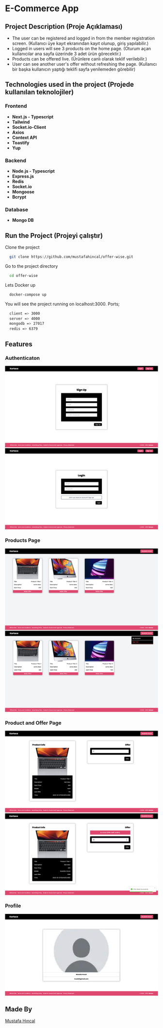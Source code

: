 # E-Commerce App

## **Project Description (Proje Açıklaması)**

- The user can be registered and logged in from the member registration screen. (Kullanıcı üye kayıt ekranından kayıt olunup, giriş yapılabilir.)
- Logged in users will see 3 products on the home page. (Oturum açan kullanıcılar ana sayfa üzerinde 3 adet ürün görecektir.)
- Products can be offered live. (Ürünlere canlı olarak teklif verilebilir.)
- User can see another user's offer without refreshing the page. (Kullanıcı bir başka kullanıcın yaptığı teklifi sayfa yenilemeden görebilir)

## **Technologies used in the project (Projede kullanılan teknolojiler)**

### **Frontend**

- **Next.js - Typescript**
- **Tailwind**
- **Socket.io-Client**
- **Axios**
- **Context API**
- **Toastify**
- **Yup**

### **Backend**

- **Node.js - Typescript**
- **Express.js**
- **Redis**
- **Socket.io**
- **Mongoose**
- **Bcrypt**

### **Database**

- **Mongo DB**

## **Run the Project (Projeyi çalıştır)**

Clone the project

```bash
  git clone https://github.com/mustafahincal/offer-wise.git
```

Go to the project directory

```bash
  cd offer-wise
```

Lets Docker up

```bash
  docker-compose up
```

You will see the project running on localhost:3000. Ports;

```bash
  client => 3000
  server => 4000
  mongodb => 27017
  redis => 6379
```

## **Features**

### Authenticaton

![](ss/register.png)
![](ss/login.png)

### Products Page

![](ss/products.png)
![](ss/profile-modal.png)

### Product and Offer Page

![](ss/product.png)
![](ss/product-offered.png)

### Profile

![](ss/profile.png)

## **Made By**

[Mustafa Hıncal](https://github.com/mustafahincal)

